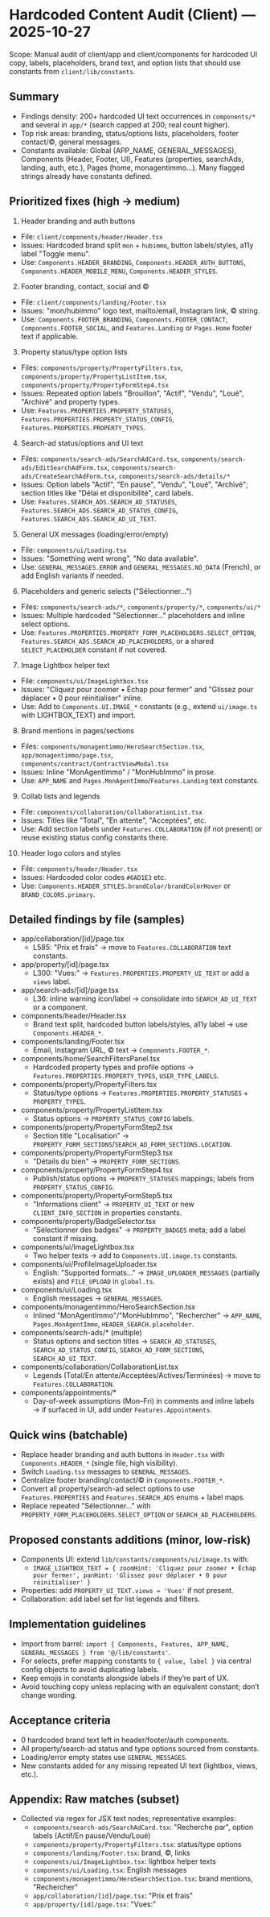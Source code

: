 # Hardcoded Content Audit (Client) — 2025-10-27

Scope: Manual audit of client/app and client/components for hardcoded UI copy, labels, placeholders, brand text, and option lists that should use constants from `client/lib/constants`.

## Summary

- Findings density: 200+ hardcoded UI text occurrences in `components/*` and several in `app/*` (search capped at 200; real count higher).
- Top risk areas: branding, status/options lists, placeholders, footer contact/©, general messages.
- Constants available: Global (APP_NAME, GENERAL_MESSAGES), Components (Header, Footer, UI), Features (properties, searchAds, landing, auth, etc.), Pages (home, monagentimmo...). Many flagged strings already have constants defined.

## Prioritized fixes (high → medium)

1. Header branding and auth buttons

- File: `client/components/header/Header.tsx`
- Issues: Hardcoded brand split `mon` + `hubimmo`, button labels/styles, a11y label "Toggle menu".
- Use: `Components.HEADER_BRANDING`, `Components.HEADER_AUTH_BUTTONS`, `Components.HEADER_MOBILE_MENU`, `Components.HEADER_STYLES`.

2. Footer branding, contact, social and ©

- File: `client/components/landing/Footer.tsx`
- Issues: "mon/hubimmo" logo text, mailto/email, Instagram link, © string.
- Use: `Components.FOOTER_BRANDING`, `Components.FOOTER_CONTACT`, `Components.FOOTER_SOCIAL`, and `Features.Landing` or `Pages.Home` footer text if applicable.

3. Property status/type option lists

- Files: `components/property/PropertyFilters.tsx`, `components/property/PropertyListItem.tsx`, `components/property/PropertyFormStep4.tsx`
- Issues: Repeated option labels "Brouillon", "Actif", "Vendu", "Loué", "Archivé" and property types.
- Use: `Features.PROPERTIES.PROPERTY_STATUSES`, `Features.PROPERTIES.PROPERTY_STATUS_CONFIG`, `Features.PROPERTIES.PROPERTY_TYPES`.

4. Search-ad status/options and UI text

- Files: `components/search-ads/SearchAdCard.tsx`, `components/search-ads/EditSearchAdForm.tsx`, `components/search-ads/CreateSearchAdForm.tsx`, `components/search-ads/details/*`
- Issues: Option labels "Actif", "En pause", "Vendu", "Loué", "Archivé"; section titles like "Délai et disponibilité", card labels.
- Use: `Features.SEARCH_ADS.SEARCH_AD_STATUSES`, `Features.SEARCH_ADS.SEARCH_AD_STATUS_CONFIG`, `Features.SEARCH_ADS.SEARCH_AD_UI_TEXT`.

5. General UX messages (loading/error/empty)

- File: `components/ui/Loading.tsx`
- Issues: "Something went wrong", "No data available".
- Use: `GENERAL_MESSAGES.ERROR` and `GENERAL_MESSAGES.NO_DATA` (French), or add English variants if needed.

6. Placeholders and generic selects ("Sélectionner...")

- Files: `components/search-ads/*`, `components/property/*`, `components/ui/*`
- Issues: Multiple hardcoded "Sélectionner..." placeholders and inline select options.
- Use: `Features.PROPERTIES.PROPERTY_FORM_PLACEHOLDERS.SELECT_OPTION`, `Features.SEARCH_ADS.SEARCH_AD_PLACEHOLDERS`, or a shared `SELECT_PLACEHOLDER` constant if not covered.

7. Image Lightbox helper text

- File: `components/ui/ImageLightbox.tsx`
- Issues: "Cliquez pour zoomer • Échap pour fermer" and "Glissez pour déplacer • 0 pour réinitialiser" inline.
- Use: Add to `Components.UI.IMAGE_*` constants (e.g., extend `ui/image.ts` with LIGHTBOX_TEXT) and import.

8. Brand mentions in pages/sections

- Files: `components/monagentimmo/HeroSearchSection.tsx`, `app/monagentimmo/page.tsx`, `components/contract/ContractViewModal.tsx`
- Issues: Inline "MonAgentImmo" / "MonHubImmo" in prose.
- Use: `APP_NAME` and `Pages.MonAgentImmo`/`Features.Landing` text constants.

9. Collab lists and legends

- File: `components/collaboration/CollaborationList.tsx`
- Issues: Titles like "Total", "En attente", "Acceptées", etc.
- Use: Add section labels under `Features.COLLABORATION` (if not present) or reuse existing status config constants there.

10. Header logo colors and styles

- File: `components/header/Header.tsx`
- Issues: Hardcoded color codes `#6AD1E3` etc.
- Use: `Components.HEADER_STYLES.brandColor/brandColorHover` or `BRAND_COLORS.primary`.

## Detailed findings by file (samples)

- app/collaboration/[id]/page.tsx
  - L585: "Prix et frais" → move to `Features.COLLABORATION` text constants.
- app/property/[id]/page.tsx
  - L300: "Vues:" → `Features.PROPERTIES.PROPERTY_UI_TEXT` or add a `views` label.
- app/search-ads/[id]/page.tsx
  - L36: inline warning icon/label → consolidate into `SEARCH_AD_UI_TEXT` or a component.
- components/header/Header.tsx
  - Brand text split, hardcoded button labels/styles, a11y label → use `Components.HEADER_*`.
- components/landing/Footer.tsx
  - Email, Instagram URL, © text → `Components.FOOTER_*`.
- components/home/SearchFiltersPanel.tsx
  - Hardcoded property types and profile options → `Features.PROPERTIES.PROPERTY_TYPES`, `USER_TYPE_LABELS`.
- components/property/PropertyFilters.tsx
  - Status/type options → `Features.PROPERTIES.PROPERTY_STATUSES` + `PROPERTY_TYPES`.
- components/property/PropertyListItem.tsx
  - Status options → `PROPERTY_STATUS_CONFIG` labels.
- components/property/PropertyFormStep2.tsx
  - Section title "Localisation" → `PROPERTY_FORM_SECTIONS`/`SEARCH_AD_FORM_SECTIONS.LOCATION`.
- components/property/PropertyFormStep3.tsx
  - "Détails du bien" → `PROPERTY_FORM_SECTIONS`.
- components/property/PropertyFormStep4.tsx
  - Publish/status options → `PROPERTY_STATUSES` mappings; labels from `PROPERTY_STATUS_CONFIG`.
- components/property/PropertyFormStep5.tsx
  - "Informations client" → `PROPERTY_UI_TEXT` or new `CLIENT_INFO_SECTION` in properties constants.
- components/property/BadgeSelector.tsx
  - "Sélectionner des badges" → `PROPERTY_BADGES` meta; add a label constant if missing.
- components/ui/ImageLightbox.tsx
  - Two helper texts → add to `Components.UI.image.ts` constants.
- components/ui/ProfileImageUploader.tsx
  - English: "Supported formats..." → `IMAGE_UPLOADER_MESSAGES` (partially exists) and `FILE_UPLOAD` in `global.ts`.
- components/ui/Loading.tsx
  - English messages → `GENERAL_MESSAGES`.
- components/monagentimmo/HeroSearchSection.tsx
  - Inlined "MonAgentImmo"/"MonHubImmo", "Rechercher" → `APP_NAME`, `Pages.MonAgentImmo`, `HEADER_SEARCH.placeholder`.
- components/search-ads/\* (multiple)
  - Status options and section titles → `SEARCH_AD_STATUSES`, `SEARCH_AD_STATUS_CONFIG`, `SEARCH_AD_FORM_SECTIONS`, `SEARCH_AD_UI_TEXT`.
- components/collaboration/CollaborationList.tsx
  - Legends (Total/En attente/Acceptées/Actives/Terminées) → move to `Features.COLLABORATION`.
- components/appointments/\*
  - Day-of-week assumptions (Mon–Fri) in comments and inline labels → if surfaced in UI, add under `Features.Appointments`.

## Quick wins (batchable)

- Replace header branding and auth buttons in `Header.tsx` with `Components.HEADER_*` (single file, high visibility).
- Switch `Loading.tsx` messages to `GENERAL_MESSAGES`.
- Centralize footer branding/contact/© in `Components.FOOTER_*`.
- Convert all property/search-ad select options to use `Features.PROPERTIES` and `Features.SEARCH_ADS` enums + label maps.
- Replace repeated "Sélectionner..." with `PROPERTY_FORM_PLACEHOLDERS.SELECT_OPTION` or `SEARCH_AD_PLACEHOLDERS`.

## Proposed constants additions (minor, low-risk)

- Components UI: extend `lib/constants/components/ui/image.ts` with:
  - `IMAGE_LIGHTBOX_TEXT = { zoomHint: 'Cliquez pour zoomer • Échap pour fermer', panHint: 'Glissez pour déplacer • 0 pour réinitialiser' }`
- Properties: add `PROPERTY_UI_TEXT.views = 'Vues'` if not present.
- Collaboration: add label set for list legends and filters.

## Implementation guidelines

- Import from barrel: `import { Components, Features, APP_NAME, GENERAL_MESSAGES } from '@/lib/constants'`.
- For selects, prefer mapping constants to `{ value, label }` via central config objects to avoid duplicating labels.
- Keep emojis in constants alongside labels if they’re part of UX.
- Avoid touching copy unless replacing with an equivalent constant; don’t change wording.

## Acceptance criteria

- 0 hardcoded brand text left in header/footer/auth components.
- All property/search-ad status and type options sourced from constants.
- Loading/error empty states use `GENERAL_MESSAGES`.
- New constants added for any missing repeated UI text (lightbox, views, etc.).

## Appendix: Raw matches (subset)

- Collected via regex for JSX text nodes; representative examples:
  - `components/search-ads/SearchAdCard.tsx`: "Recherche par", option labels (Actif/En pause/Vendu/Loué)
  - `components/property/PropertyFilters.tsx`: status/type options
  - `components/landing/Footer.tsx`: brand, ©, links
  - `components/ui/ImageLightbox.tsx`: lightbox helper texts
  - `components/ui/Loading.tsx`: English messages
  - `components/monagentimmo/HeroSearchSection.tsx`: brand mentions, "Rechercher"
  - `app/collaboration/[id]/page.tsx`: "Prix et frais"
  - `app/property/[id]/page.tsx`: "Vues:"
